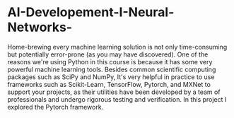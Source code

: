 # AI-Developement-I-Neural-Networks-
Home-brewing every machine learning solution is not only time-consuming but potentially error-prone (as you may have discovered). One of the reasons we're using Python in this course is because it has some very powerful machine learning tools. Besides common scientific computing packages such as SciPy and NumPy, It's very helpful in practice to use frameworks such as Scikit-Learn, TensorFlow, Pytorch, and MXNet to support your projects, as their utilities have been developed by a team of professionals and undergo rigorous testing and verification.  In this project I explored the Pytorch framework. 
